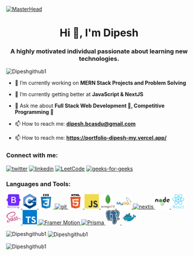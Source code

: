 [![MasterHead](https://media1.giphy.com/headers/GitHub/w8ZJLtJbmuph.gif)](https://github.com/Dipeshgithub1)
<h1 align="center">Hi 👋, I'm Dipesh</h1>
<h3 align="center">A highly motivated individual passionate about learning new technologies.</h3>

<p align="left"> <img src="https://komarev.com/ghpvc/?username=Dipeshgithub1&label=Profile%20views&color=0e75b6&style=flat" alt="Dipeshgithub1" /> </p>

- 🔭 I’m currently working on **MERN Stack Projects and Problem Solving**

- 🌱 I’m currently getting better at **JavaScript & NextJS**

- 💬 Ask me about **Full Stack Web Development 👻, Competitive Programming 🦄**

- 📫 How to reach me: **dipesh.bcasdu@gmail.com**
- 📫 How to reach me: **https://portfolio-dipesh-my.vercel.app/**                                    
<h3 align="left">Connect with me:</h3>
<p align="left">
<a href="https://x.com/Dipeshmehr" target="blank"><img align="center" src="https://img.freepik.com/vektoren-kostenlos/neues-logo-x-der-twitter-app-auf-schwarzem-hintergrund_1017-45425.jpg" alt="twitter" height="30" width="40" /></a>
<a href="https://www.linkedin.com/in/dipesh-kumar-701545226/" target="blank"><img align="center" src="https://raw.githubusercontent.com/rahuldkjain/github-profile-readme-generator/master/src/images/icons/Social/linked-in-alt.svg" alt="linkedin" height="30" width="40" /></a>
<a href="https://leetcode.com/u/dipeshiic/" target="blank"><img align="center" src="https://leetcode.com/static/images/LeetCode_Sharing.png" alt="LeetCode" height="30" width="40" /></a>
<a href="https://www.geeksforgeeks.org/user/dk02538t2/?ref=header_profile" target="blank"><img align="center" src="https://raw.githubusercontent.com/rahuldkjain/github-profile-readme-generator/master/src/images/icons/Social/geeks-for-geeks.svg" alt="geeks-for-geeks" height="30" width="40" /></a>
</p>

<h3 align="left">Languages and Tools:</h3>
<p align="left">
  <a href="https://getbootstrap.com" target="_blank" rel="noreferrer"> <img src="https://raw.githubusercontent.com/devicons/devicon/master/icons/bootstrap/bootstrap-plain-wordmark.svg" alt="Bootstrap" width="40" height="40"/> </a> 
  <a href="https://www.w3schools.com/cpp/" target="_blank" rel="noreferrer"> <img src="https://raw.githubusercontent.com/devicons/devicon/master/icons/cplusplus/cplusplus-original.svg" alt="cplusplus" width="40" height="40"/> </a> 
  <a href="https://www.w3schools.com/css/" target="_blank" rel="noreferrer"> <img src="https://raw.githubusercontent.com/devicons/devicon/master/icons/css3/css3-original-wordmark.svg" alt="css3" width="40" height="40"/> </a> 
  <a href="https://git-scm.com/" target="_blank" rel="noreferrer"> <img src="https://www.vectorlogo.zone/logos/git-scm/git-scm-icon.svg" alt="git" width="40" height="40"/> </a> 
  <a href="https://www.w3.org/html/" target="_blank" rel="noreferrer"> <img src="https://raw.githubusercontent.com/devicons/devicon/master/icons/html5/html5-original-wordmark.svg" alt="html5" width="40" height="40"/> </a> 
  <a href="https://developer.mozilla.org/en-US/docs/Web/JavaScript" target="_blank" rel="noreferrer"> <img src="https://raw.githubusercontent.com/devicons/devicon/master/icons/javascript/javascript-original.svg" alt="javascript" width="40" height="40"/> </a> 
  <a href="https://www.mongodb.com/" target="_blank" rel="noreferrer"> <img src="https://raw.githubusercontent.com/devicons/devicon/master/icons/mongodb/mongodb-original-wordmark.svg" alt="mongodb" width="40" height="40"/> </a> 
  <a href="https://www.mysql.com/" target="_blank" rel="noreferrer"> <img src="https://raw.githubusercontent.com/devicons/devicon/master/icons/mysql/mysql-original-wordmark.svg" alt="mysql" width="40" height="40"/> </a> 
  <a href="https://nextjs.org/" target="_blank" rel="noreferrer"> <img src="https://cdn.worldvectorlogo.com/logos/nextjs-2.svg" alt="nextjs" width="40" height="40"/> </a> 
  <a href="https://nodejs.org" target="_blank" rel="noreferrer"> <img src="https://raw.githubusercontent.com/devicons/devicon/master/icons/nodejs/nodejs-original-wordmark.svg" alt="nodejs" width="40" height="40"/> </a> 
  <a href="https://reactjs.org/" target="_blank" rel="noreferrer"> <img src="https://raw.githubusercontent.com/devicons/devicon/master/icons/react/react-original-wordmark.svg" alt="react" width="40" height="40"/> </a> 
  <a href="https://sass-lang.com" target="_blank" rel="noreferrer"> <img src="https://raw.githubusercontent.com/devicons/devicon/master/icons/sass/sass-original.svg" alt="sass" width="40" height="40"/> </a> 
  <a href="https://www.typescriptlang.org/" target="_blank" rel="noreferrer"> <img src="https://raw.githubusercontent.com/devicons/devicon/master/icons/typescript/typescript-original.svg" alt="typescript" width="40" height="40"/> </a> 
  <a href="https://www.framer.com/motion/" target="_blank" rel="noreferrer"> <img src="https://seeklogo.com/images/F/framer-logo-578EDBC6CE-seeklogo.com.png" alt="Framer Motion" width="40" height="40"/> </a>
  <a href="https://www.prisma.io/" target="_blank" rel="noreferrer"> <img src="https://seeklogo.com/images/P/prisma-logo-BE375CFB25-seeklogo.com.png" alt="Prisma" width="40" height="40"/> </a>
  <a href="https://www.postgresql.org/" target="_blank" rel="noreferrer"> <img src="https://raw.githubusercontent.com/devicons/devicon/master/icons/postgresql/postgresql-original.svg" alt="PostgreSQL" width="40" height="40"/> </a> 
  <a href="https://www.docker.com/" target="_blank" rel="noreferrer"> <img src="https://raw.githubusercontent.com/devicons/devicon/master/icons/docker/docker-original.svg" alt="Docker" width="40" height="40"/> </a> 
</p>

<p><img align="left" src="https://github-readme-stats.vercel.app/api/top-langs?username=Dipeshgithub1&show_icons=true&theme=dracula&locale=en&layout=compact" alt="Dipeshgithub1" /></p>

<p>&nbsp;<img align="center" src="https://github-readme-stats.vercel.app/api?username=Dipeshgithub1&show_icons=true&locale=en" alt="Dipeshgithub1" /></p>

<p><img align="center" src="https://github-readme-streak-stats.herokuapp.com/?user=Dipeshgithub1&" alt="Dipeshgithub1" /></p>
